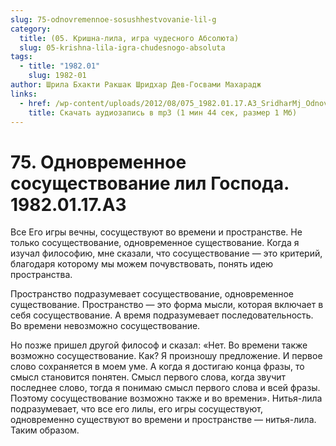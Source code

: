 ```yaml
---
slug: 75-odnovremennoe-sosushhestvovanie-lil-g
category:
  title: (05. Кришна-лила, игра чудесного Абсолюта)
  slug: 05-krishna-lila-igra-chudesnogo-absoluta
tags:
  - title: "1982.01"
    slug: 1982-01
author: Шрила Бхакти Ракшак Шридхар Дев-Госвами Махарадж
links:
  - href: /wp-content/uploads/2012/08/075_1982.01.17.A3_SridharMj_Odnovremennoe_sosuwestvovaniye_lil_Gospoda.mp3
    title: Скачать аудиозапись в mp3 (1 мин 44 сек, размер 1 Мб)
---
```


# 75. Одновременное сосуществование лил Господа. 1982.01.17.A3

Все Его игры вечны, сосуществуют во времени и пространстве. Не только сосуществование, одновременное существование. Когда я изучал философию, мне сказали, что сосуществование — это критерий, благодаря которому мы можем почувствовать, понять идею пространства.

Пространство подразумевает сосуществование, одновременное существование. Пространство — это форма мысли, которая включает в себя сосуществование. А время подразумевает последовательность. Во времени невозможно сосуществование.

Но позже пришел другой философ и сказал: «Нет. Во времени также возможно сосуществование. Как? Я произношу предложение. И первое слово сохраняется в моем уме. А когда я достигаю конца фразы, то смысл становится понятен. Смысл первого слова, когда звучит последнее слово, тогда я понимаю смысл первого слова и всей фразы. Поэтому сосуществование возможно также и во времени». Нитья-лила подразумевает, что все его лилы, его игры сосуществуют, одновременно существуют во времени и пространстве — нитья-лила. Таким образом.

